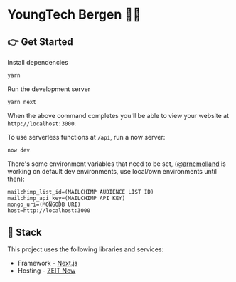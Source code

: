 # YoungTech Bergen 👨‍💻

## 👉 Get Started

Install dependencies

```bash
yarn
```

Run the development server

```bash
yarn next
```

When the above command completes you'll be able to view your website at `http://localhost:3000`.

To use serverless functions at `/api`, run a now server:

```bash
now dev
```

There's some environment variables that need to be set, ([@arnemolland](https://github.com/arnemolland) is working on default dev environments, use local/own environments until then):

```properties
mailchimp_list_id=(MAILCHIMP AUDIENCE LIST ID)
mailchimp_api_key=(MAILCHIMP API KEY)
mongo_uri=(MONGODB URI)
host=http://localhost:3000
```

## 🥞 Stack

This project uses the following libraries and services:

- Framework - [Next.js](https://nextjs.org)
- Hosting - [ZEIT Now](https://zeit.co)
